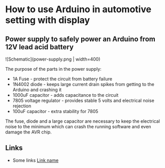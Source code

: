 # How to use Arduino in automotive setting with display

## Power supply to safely power an Arduino from 12V lead acid battery
![Schematic](power-supply.png | width=400)

The purpose of the parts in the power supply:

- 1A Fuse -  protect the circuit from battery failure
- 1N4002 diode - keeps large current drain spikes from getting to the Arduino and crashing it
- 1000uF capacitor - adds capacitance to the circuit
- 7805 voltage regulator - provides stable 5 volts and electrical noise rejection
- 100uF capacitor - extra stability for 7805

The fuse, diode and a large capacitor are necessary to keep the electrical noise to the minimum which can crash the running software and even damage the AVR chip.


## Links
- Some links [Link name](https://www./ "Link")